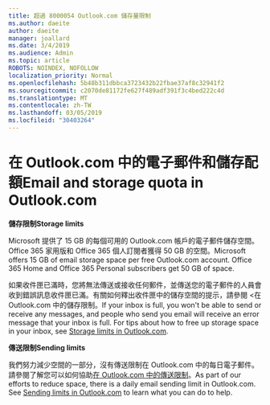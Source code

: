 ```yaml
---
title: 超過 8000054 Outlook.com 儲存量限制
ms.author: daeite
author: daeite
manager: joallard
ms.date: 3/4/2019
ms.audience: Admin
ms.topic: article
ROBOTS: NOINDEX, NOFOLLOW
localization_priority: Normal
ms.openlocfilehash: 5b48b311dbbca3723432b22fbae37af8c32941f2
ms.sourcegitcommit: c2070de81172fe627f489adf391f3c4bed222c4d
ms.translationtype: MT
ms.contentlocale: zh-TW
ms.lasthandoff: 03/05/2019
ms.locfileid: "30403264"
---
```

# <a name="email-and-storage-quota-in-outlookcom"></a><span data-ttu-id="7c609-102">在 Outlook.com 中的電子郵件和儲存配額</span><span class="sxs-lookup"><span data-stu-id="7c609-102">Email and storage quota in Outlook.com</span></span>

<span data-ttu-id="7c609-103">**儲存限制**</span><span class="sxs-lookup"><span data-stu-id="7c609-103">**Storage limits**</span></span>

<span data-ttu-id="7c609-p101">Microsoft 提供了 15 GB 的每個可用的 Outlook.com 帳戶的電子郵件儲存空間。Office 365 家用版和 Office 365 個人訂閱者獲得 50 GB 的空間。</span><span class="sxs-lookup"><span data-stu-id="7c609-p101">Microsoft offers 15 GB of email storage space per free Outlook.com account. Office 365 Home and Office 365 Personal subscribers get 50 GB of space.</span></span>
  
<span data-ttu-id="7c609-p102">如果收件匣已滿時，您將無法傳送或接收任何郵件，並傳送您的電子郵件的人員會收到錯誤訊息收件匣已滿。有關如何釋出收件匣中的儲存空間的提示，請參閱 <<c0>在 Outlook.com 中的儲存限制。</span><span class="sxs-lookup"><span data-stu-id="7c609-p102">If your inbox is full, you won't be able to send or receive any messages, and people who send you email will receive an error message that your inbox is full. For tips about how to free up storage space in your inbox, see [Storage limits in Outlook.com](https://go.microsoft.com/fwlink/p/?linkid=2001900&amp;clcid=0x409).</span></span>

<span data-ttu-id="7c609-108">**傳送限制**</span><span class="sxs-lookup"><span data-stu-id="7c609-108">**Sending limits**</span></span>

<span data-ttu-id="7c609-p103">我們努力減少空間的一部分，沒有傳送限制在 Outlook.com 中的每日電子郵件。請參閱了解您可以如何協助[在 Outlook.com 中的傳送限制](https://support.office.com/article/279ee200-594c-40f0-9ec8-bb6af7735c2e)。</span><span class="sxs-lookup"><span data-stu-id="7c609-p103">As part of our efforts to reduce space, there is a daily email sending limit in Outlook.com. See [Sending limits in Outlook.com](https://support.office.com/article/279ee200-594c-40f0-9ec8-bb6af7735c2e) to learn what you can do to help.</span></span>